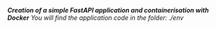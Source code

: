 ***Creation of a simple FastAPI application and containerisation with Docker***
*You will find the application code in the folder: ./env*

